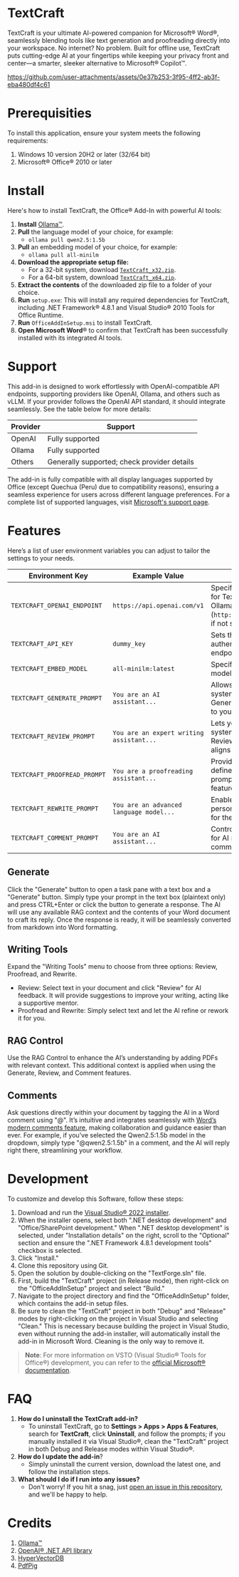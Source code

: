 # TextCraft
TextCraft is your ultimate AI-powered companion for Microsoft® Word®, seamlessly blending tools like text generation and proofreading directly into your workspace. No internet? No problem. Built for offline use, TextCraft puts cutting-edge AI at your fingertips while keeping your privacy front and center—a smarter, sleeker alternative to Microsoft® Copilot™️.


https://github.com/user-attachments/assets/0e37b253-3f95-4ff2-ab3f-eba480df4c61


# Prerequisities
To install this application, ensure your system meets the following requirements:
1. Windows 10 version 20H2 or later (32/64 bit)
2. Microsoft®️ Office®️ 2010 or later


# Install
Here's how to install TextCraft, the Office® Add-In with powerful AI tools:
1. **Install** [Ollama™️](https://ollama.com/download).
2. **Pull** the language model of your choice, for example:
   - `ollama pull qwen2.5:1.5b`
4. **Pull** an embedding model of your choice, for example:
   - `ollama pull all-minilm`
6. **Download the appropriate setup file:**
    - For a 32-bit system, download [`TextCraft_x32.zip`](https://github.com/suncloudsmoon/TextCraft/releases/download/v1.0.7/TextCraft_x32.zip).
    - For a 64-bit system, download [`TextCraft_x64.zip`](https://github.com/suncloudsmoon/TextCraft/releases/download/v1.0.7/TextCraft_x64.zip).
7. **Extract the contents** of the downloaded zip file to a folder of your choice.
8. **Run** `setup.exe`: This will install any required dependencies for TextCraft, including .NET Framework® 4.8.1 and Visual Studio® 2010 Tools for Office Runtime.
9. **Run** `OfficeAddInSetup.msi` to install TextCraft.
10. **Open Microsoft Word**® to confirm that TextCraft has been successfully installed with its integrated AI tools.


# Support
This add-in is designed to work effortlessly with OpenAI-compatible API endpoints, supporting providers like OpenAI, Ollama, and others such as vLLM. If your provider follows the OpenAI API standard, it should integrate seamlessly. See the table below for more details:

| Provider   | Support                                      |
|------------|---------------------------------------------|
| OpenAI     | Fully supported                             |
| Ollama     | Fully supported                             |
| Others     | Generally supported; check provider details |

The add-in is fully compatible with all display languages supported by Office (except Quechua (Peru) due to compatibility reasons), ensuring a seamless experience for users across different language preferences. For a complete list of supported languages, visit [Microsoft's support page](https://support.microsoft.com/en-us/office/what-languages-is-office-available-in-26d30382-9fba-45dd-bf55-02ab03e2a7ec).


# Features
Here’s a list of user environment variables you can adjust to tailor the settings to your needs.

| Environment Key              | Example Value                    | Description                                                                                 |
|------------------------------|-----------------------------------|---------------------------------------------------------------------------------------------|
| `TEXTCRAFT_OPENAI_ENDPOINT`  | `https://api.openai.com/v1`      | Specifies the API endpoint for TextCraft. Defaults to Ollama (`http://localhost:11434/v1`) if not specified. |
| `TEXTCRAFT_API_KEY`          | `dummy_key`                      | Sets the API key to authenticate with the API endpoint.                                     |
| `TEXTCRAFT_EMBED_MODEL`      | `all-minilm:latest`              | Specifies the embedding model to use in TextCraft.                                          |
| `TEXTCRAFT_GENERATE_PROMPT`  | `You are an AI assistant...`             | Allows you to customize the system prompt for the Generate feature, tailoring it to your needs. |
| `TEXTCRAFT_REVIEW_PROMPT`    | `You are an expert writing assistant...`             | Lets you override the system prompt for the Review feature, ensuring it aligns with your goals. |
| `TEXTCRAFT_PROOFREAD_PROMPT` | `You are a proofreading assistant...`             | Provides the flexibility to define your own system prompt for the Proofread feature.         |
| `TEXTCRAFT_REWRITE_PROMPT`   | `You are an advanced language model...`             | Enables you to set a personalized system prompt for the Rewrite feature.                    |
| `TEXTCRAFT_COMMENT_PROMPT`   | `You are an AI assistant...`             | Controls the system prompt for AI mentions in comments. |

## Generate
Click the "Generate" button to open a task pane with a text box and a "Generate" button. Simply type your prompt in the text box (plaintext only) and press CTRL+Enter or click the button to generate a response. The AI will use any available RAG context and the contents of your Word document to craft its reply. Once the response is ready, it will be seamlessly converted from markdown into Word formatting.

## Writing Tools
Expand the "Writing Tools" menu to choose from three options: Review, Proofread, and Rewrite.
- Review: Select text in your document and click "Review" for AI feedback. It will provide suggestions to improve your writing, acting like a supportive mentor.
- Proofread and Rewrite: Simply select text and let the AI refine or rework it for you.

## RAG Control
Use the RAG Control to enhance the AI’s understanding by adding PDFs with relevant context. This additional context is applied when using the Generate, Review, and Comment features.

## Comments
Ask questions directly within your document by tagging the AI in a Word comment using "@". It’s intuitive and integrates seamlessly with [Word’s modern comments feature](https://support.microsoft.com/en-us/office/using-modern-comments-in-word-edc6ae71-0a2d-49fe-8faa-986f1e48136a), making collaboration and guidance easier than ever. For example, if you’ve selected the Qwen2.5:1.5b model in the dropdown, simply type "@qwen2.5:1.5b" in a comment, and the AI will reply right there, streamlining your workflow.

# Development
To customize and develop this Software, follow these steps:
1. Download and run the [Visual Studio® 2022 installer](https://visualstudio.microsoft.com/vs/).
2. When the installer opens, select both ".NET desktop development" and "Office/SharePoint development." When ".NET desktop development" is selected, under "Installation details" on the right, scroll to the "Optional" section and ensure the ".NET Framework 4.8.1 development tools" checkbox is selected.
3. Click "Install."
4. Clone this repository using Git.
5. Open the solution by double-clicking on the "TextForge.sln" file.
6. First, build the "TextCraft" project (in Release mode), then right-click on the "OfficeAddInSetup" project and select "Build."
7. Navigate to the project directory and find the "OfficeAddInSetup" folder, which contains the add-in setup files.
8. Be sure to clean the "TextCraft" project in both "Debug" and "Release" modes by right-clicking on the project in Visual Studio and selecting "Clean." This is necessary because building the project in Visual Studio, even without running the add-in installer, will automatically install the add-in in Microsoft Word. Cleaning is the only way to remove it.

> **Note**: For more information on VSTO (Visual Studio® Tools for Office®) development, you can refer to the [official Microsoft® documentation](https://learn.microsoft.com/en-us/visualstudio/vsto/walkthrough-creating-your-first-vsto-add-in-for-word?view=vs-2022&tabs=csharp).


# FAQ
1. **How do I uninstall the TextCraft add-in?**  
   - To uninstall TextCraft, go to **Settings > Apps > Apps & Features**, search for **TextCraft**, click **Uninstall**, and follow the prompts; if you manually installed it via Visual Studio®, clean the "TextCraft" project in both Debug and Release modes within Visual Studio®.
2. **How do I update the add-in**?
    - Simply uninstall the current version, download the latest one, and follow the installation steps.
2. **What should I do if I run into any issues?**
    - Don't worry! If you hit a snag, just [open an issue in this repository](https://github.com/suncloudsmoon/TextCraft/issues/new), and we'll be happy to help.


# Credits
1. [Ollama™️](https://github.com/ollama/ollama)
2. [OpenAI®️ .NET API library](https://github.com/openai/openai-dotnet)
3. [HyperVectorDB](https://github.com/suncloudsmoon/HyperVectorDB)
4. [PdfPig](https://github.com/UglyToad/PdfPig)
 
